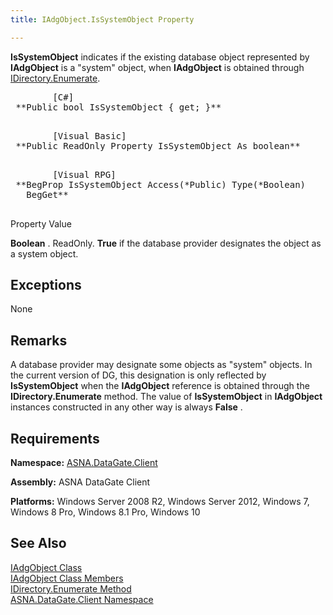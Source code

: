 ```yaml
---
title: IAdgObject.IsSystemObject Property

---
```


**IsSystemObject** indicates if the existing database object represented by **IAdgObject** is a "system" object, when **IAdgObject** is obtained through [ IDirectory.Enumerate](idirectory-class-enumerate-method.html).
<pre>        <span>[C#]</span>
 **Public bool IsSystemObject { get; }** 
      </pre>
<pre>        <span class="lang">[Visual Basic] </span>
 **Public ReadOnly Property IsSystemObject As boolean** 
      </pre>
<pre class="prettyprint">
        <span class="lang">[Visual RPG]</span>
 **BegProp IsSystemObject Access(*Public) Type(*Boolean)
   BegGet** 
      </pre>

Property Value <p> **Boolean** . ReadOnly. **True** if the database provider designates the object as a system object. 
## Exceptions

None
## Remarks

A database provider may designate some objects as "system" objects. In the current version of DG, this designation is only reflected by **IsSystemObject** when the **IAdgObject** reference is obtained through the **IDirectory.Enumerate** method. The value of **IsSystemObject** in **IAdgObject** instances constructed in any other way is always **False** .
## Requirements

**Namespace:** [ASNA.DataGate.Client](datagate-client-namespace.html) 

**Assembly:** ASNA DataGate Client

**Platforms:** Windows Server 2008 R2, Windows Server 2012, Windows 7, Windows 8 Pro, Windows 8.1 Pro, Windows 10
## See Also


[IAdgObject Class](iadg-object-class.html)
      <br />
[IAdgObject Class Members](iadg-object-members.html)
      <br />
[IDirectory.Enumerate Method](idirectory-class-enumerate-method.html)
      <br />
[ASNA.DataGate.Client Namespace](datagate-client-namespace.html)

